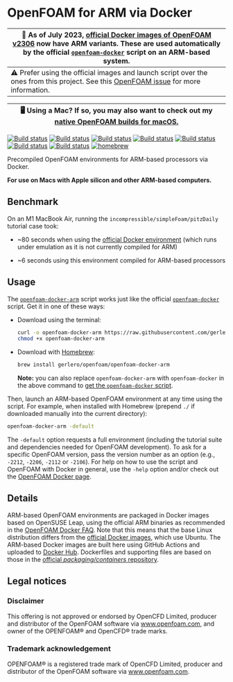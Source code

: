 # OpenFOAM for ARM via Docker

| 📣 As of July 2023, [official Docker images of OpenFOAM v2306](https://hub.docker.com/u/opencfd) now have ARM variants. These are used automatically by the official [`openfoam-docker`](https://develop.openfoam.com/Development/openfoam/-/wikis/precompiled/docker) script on an ARM-based system. |
| ---- |
| ⚠️ Prefer using the official images and launch script over the ones from this project. See this [OpenFOAM issue](https://develop.openfoam.com/packaging/containers/-/issues/3) for more information. |

| 🖥  Using a Mac? If so, you may also want to check out my [native OpenFOAM builds for macOS.](https://github.com/gerlero/openfoam-app) |
| ---- |

[![Build status](https://img.shields.io/badge/v2312-official%20image-green)](https://hub.docker.com/u/opencfd)
[![Build status](https://img.shields.io/badge/v2306-official%20image-green)](https://hub.docker.com/u/opencfd)
[![Build status](https://img.shields.io/github/actions/workflow/status/gerlero/openfoam-docker-arm/build-push.yml?branch=v2212&label=v2212)](https://github.com/gerlero/openfoam-docker-arm/tree/v2212)
[![Build status](https://img.shields.io/github/actions/workflow/status/gerlero/openfoam-docker-arm/build-push.yml?branch=v2206&label=v2206)](https://github.com/gerlero/openfoam-docker-arm/tree/v2206)
[![Build status](https://img.shields.io/github/actions/workflow/status/gerlero/openfoam-docker-arm/build-push.yml?branch=v2112&label=v2112)](https://github.com/gerlero/openfoam-docker-arm/tree/v2112)
[![Build status](https://img.shields.io/github/actions/workflow/status/gerlero/openfoam-docker-arm/build-push.yml?branch=v2106&label=v2106)](https://github.com/gerlero/openfoam-docker-arm/tree/v2106)
[![Build status](https://img.shields.io/github/actions/workflow/status/gerlero/openfoam-docker-arm/build-push.yml?branch=v2012&label=v2012)](https://github.com/gerlero/openfoam-docker-arm/tree/v2012)
[![homebrew](https://img.shields.io/badge/homebrew-gerlero%2Fopenfoam%2Fopenfoam--docker--arm-informational)](https://github.com/gerlero/homebrew-openfoam)

Precompiled OpenFOAM environments for ARM-based processors via Docker.

**For use on Macs with Apple silicon and other ARM-based computers.**

## Benchmark

On an M1 MacBook Air, running the `incompressible/simpleFoam/pitzDaily` tutorial case took:

* ~80 seconds when using the [official Docker environment](https://develop.openfoam.com/Development/openfoam/-/wikis/precompiled/docker) (which runs under emulation as it is not currently compiled for ARM)

* ~6 seconds using this environment compiled for ARM-based processors

## Usage

The [`openfoam-docker-arm`](openfoam-docker-arm) script works just like the official [`openfoam-docker`](https://develop.openfoam.com/packaging/containers/-/blob/main/openfoam-docker) script. Get it in one of these ways:

* Download using the terminal:

    ```sh
    curl -o openfoam-docker-arm https://raw.githubusercontent.com/gerlero/openfoam-docker-arm/main/openfoam-docker-arm
    chmod +x openfoam-docker-arm
    ```

* Download with [Homebrew](https://brew.sh):

    ```sh
    brew install gerlero/openfoam/openfoam-docker-arm
    ```

    **Note:** you can also replace `openfoam-docker-arm` with `openfoam-docker` in the above command to [get the `openfoam-docker` script](https://github.com/gerlero/homebrew-openfoam).

Then, launch an ARM-based OpenFOAM environment at any time using the script. For example, when installed with Homebrew (prepend `./` if downloaded manually into the current directory):

```sh
openfoam-docker-arm -default
```

The `-default` option requests a full environment (including the tutorial suite and dependencies needed for OpenFOAM development). To ask for a specific OpenFOAM version, pass the version number as an option (e.g., `-2212`, `-2206`, `-2112` or `-2106`). For help on how to use the script and OpenFOAM with Docker in general, use the `-help` option and/or check out the [OpenFOAM Docker page](https://develop.openfoam.com/Development/openfoam/-/wikis/precompiled/docker).

## Details

ARM-based OpenFOAM environments are packaged in Docker images based on OpenSUSE Leap, using the official ARM binaries as recommended in the [OpenFOAM Docker FAQ](https://develop.openfoam.com/Development/openfoam/-/wikis/precompiled/docker#frequently-asked-questions). Note that this means that the base Linux distribution differs from the [official Docker images](https://hub.docker.com/u/opencfd), which use Ubuntu. The ARM-based Docker images are built here using GitHub Actions and uploaded to [Docker Hub](https://hub.docker.com/u/gerlero/). Dockerfiles and supporting files are based on those in the [official _packaging/containers_ repository](https://develop.openfoam.com/packaging/containers).

## Legal notices

### Disclaimer

This offering is not approved or endorsed by OpenCFD Limited, producer and distributor of the OpenFOAM software via www.openfoam.com, and owner of the OPENFOAM®  and OpenCFD® trade marks.

### Trademark acknowledgement

OPENFOAM® is a registered trade mark of OpenCFD Limited, producer and distributor of the OpenFOAM software via www.openfoam.com.
